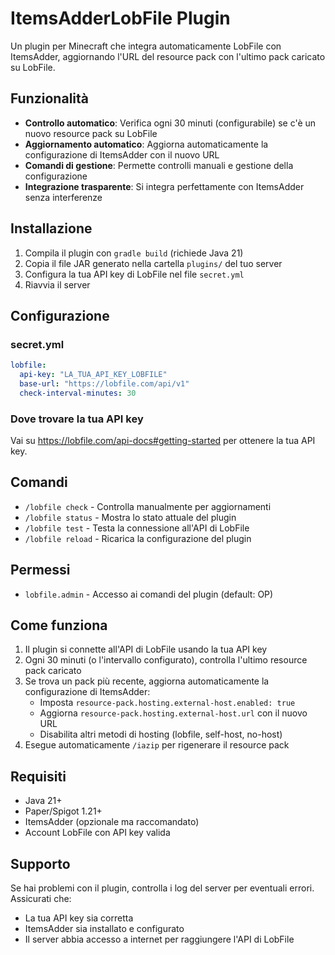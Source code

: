 # ItemsAdderLobFile Plugin

Un plugin per Minecraft che integra automaticamente LobFile con ItemsAdder, aggiornando l'URL del resource pack con l'ultimo pack caricato su LobFile.

## Funzionalità

- **Controllo automatico**: Verifica ogni 30 minuti (configurabile) se c'è un nuovo resource pack su LobFile
- **Aggiornamento automatico**: Aggiorna automaticamente la configurazione di ItemsAdder con il nuovo URL
- **Comandi di gestione**: Permette controlli manuali e gestione della configurazione
- **Integrazione trasparente**: Si integra perfettamente con ItemsAdder senza interferenze

## Installazione

1. Compila il plugin con `gradle build` (richiede Java 21)
2. Copia il file JAR generato nella cartella `plugins/` del tuo server
3. Configura la tua API key di LobFile nel file `secret.yml`
4. Riavvia il server

## Configurazione

### secret.yml
```yaml
lobfile:
  api-key: "LA_TUA_API_KEY_LOBFILE"
  base-url: "https://lobfile.com/api/v1"
  check-interval-minutes: 30
```

### Dove trovare la tua API key
Vai su https://lobfile.com/api-docs#getting-started per ottenere la tua API key.

## Comandi

- `/lobfile check` - Controlla manualmente per aggiornamenti
- `/lobfile status` - Mostra lo stato attuale del plugin
- `/lobfile test` - Testa la connessione all'API di LobFile
- `/lobfile reload` - Ricarica la configurazione del plugin

## Permessi

- `lobfile.admin` - Accesso ai comandi del plugin (default: OP)

## Come funziona

1. Il plugin si connette all'API di LobFile usando la tua API key
2. Ogni 30 minuti (o l'intervallo configurato), controlla l'ultimo resource pack caricato
3. Se trova un pack più recente, aggiorna automaticamente la configurazione di ItemsAdder:
   - Imposta `resource-pack.hosting.external-host.enabled: true`
   - Aggiorna `resource-pack.hosting.external-host.url` con il nuovo URL
   - Disabilita altri metodi di hosting (lobfile, self-host, no-host)
4. Esegue automaticamente `/iazip` per rigenerare il resource pack

## Requisiti

- Java 21+
- Paper/Spigot 1.21+
- ItemsAdder (opzionale ma raccomandato)
- Account LobFile con API key valida

## Supporto

Se hai problemi con il plugin, controlla i log del server per eventuali errori. Assicurati che:
- La tua API key sia corretta
- ItemsAdder sia installato e configurato
- Il server abbia accesso a internet per raggiungere l'API di LobFile